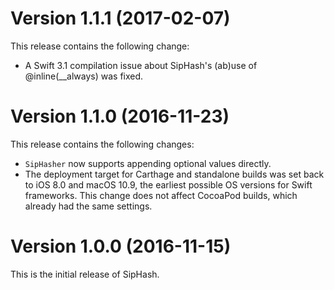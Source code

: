 # Version 1.1.1 (2017-02-07)

This release contains the following change:

* A Swift 3.1 compilation issue about SipHash's (ab)use of @inline(__always) was fixed.

# Version 1.1.0 (2016-11-23)

This release contains the following changes:

* `SipHasher` now supports appending optional values directly.
* The deployment target for Carthage and standalone builds was set back to iOS 8.0 and macOS 10.9,
  the earliest possible OS versions for Swift frameworks. This change does not affect CocoaPod builds, which 
  already had the same settings.

# Version 1.0.0 (2016-11-15)

This is the initial release of SipHash.
